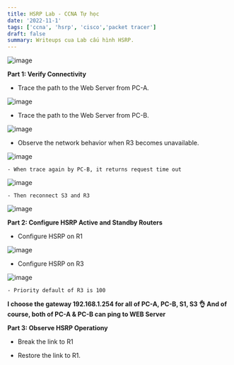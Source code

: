 ```yaml
---
title: HSRP Lab - CCNA Tự học
date: '2022-11-1'
tags: ['ccna', 'hsrp', 'cisco','packet tracer']
draft: false
summary: Writeups cua Lab cấu hình HSRP.
---
```



![image](https://user-images.githubusercontent.com/61643034/199156830-2676bafc-6d0e-4471-bef2-b4fc6a88dd3a.png)


**Part 1: Verify Connectivity**

- Trace the path to the Web Server from PC-A.

![image](https://user-images.githubusercontent.com/61643034/199155885-bef30e28-d04c-47ff-be84-b984c86b1829.png)

- Trace the path to the Web Server from PC-B.

![image](https://user-images.githubusercontent.com/61643034/199156381-47ecd085-9bfc-4dae-b955-3e6600c79003.png)

- Observe the network behavior when R3 becomes unavailable.

![image](https://user-images.githubusercontent.com/61643034/199156743-1cec4975-6736-43eb-9188-4cd99d0a9fb6.png)

    - When trace again by PC-B, it returns request time out
        
![image](https://user-images.githubusercontent.com/61643034/199157015-8b21b9b6-f4bb-4ad4-9b9a-8eb0c08f242a.png)

    - Then reconnect S3 and R3
    
![image](https://user-images.githubusercontent.com/61643034/199157364-ddb8396e-24e4-4475-a221-389b197948e4.png)


**Part 2: Configure HSRP Active and Standby Routers**

- Configure HSRP on R1

![image](https://user-images.githubusercontent.com/61643034/199159179-1c7fb71a-c2ce-4706-bb80-c75c6a2cefdb.png)

- Configure HSRP on R3

![image](https://user-images.githubusercontent.com/61643034/199158755-214ceb81-9e3b-47d6-ae66-eae8f139ddaa.png)

    - Priority default of R3 is 100
    
****I choose the gateway 192.168.1.254 for all of PC-A, PC-B, S1, S3 👌 And of course, both of PC-A & PC-B can ping to WEB Server****


**Part 3: Observe HSRP Operationy**


- Break the link to R1


- Restore the link to R1.



